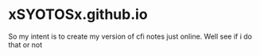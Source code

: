 # xSYOTOSx.github.io

So my intent is to create my version of cfi notes just online. Well see if i do that or not
